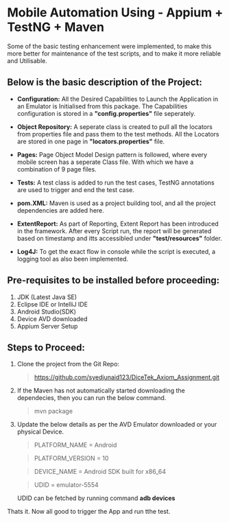 # Mobile Automation Using - Appium + TestNG + Maven

Some of the basic testing enhancement were implemented, to make this more better for maintenance of the test scripts, and to make it more reliable and Utilisable.

## Below is the basic description of the Project:

- **Configuration:** All the Desired Capabilities to Launch the Application in an Emulator is Initialised from this package.
				 The Capabilities configuration is stored in a **"config.properties"** file seperately.
				 
- **Object Repository:** A seperate class is created to pull all the locators from properties file and pass them to the test methods. 
					 All the Locators are stored in one page in **"locators.properties"** file.
					 
- **Pages:** Page Object Model Design pattern is followed, where every mobile screen has a seperate Class file. With which we have a combination of 9 page files.

- **Tests:** A test class is added to run the test cases, TestNG annotations are used to trigger and end the test case.

- **pom.XML:** Maven is used as a project building tool, and all the project dependencies are added here.

- **ExtentReport:** As part of Reporting, Extent Report has been introduced in the framework. After every Script run, the report will be generated based on timestamp and itts accessibled under **"test/resources"** folder.

- **Log4J:** To get the exact flow in console while the script is executed, a logging tool as also been implemented.




## Pre-requisites to be installed before proceeding:

1. JDK (Latest Java SE)
2. Eclipse IDE or IntelliJ IDE
3. Android Studio(SDK)
4. Device AVD downloaded
5. Appium Server Setup

## Steps to Proceed:

1. Clone the project from the Git Repo: 
	>https://github.com/syedjunaid123/DiceTek_Axiom_Assignment.git
	
2. If the Maven has not automatically started downloading the dependecies, then you can run the below command.
	>mvn package

3. Update the below details as per the AVD Emulator downloaded or your physical Device.
 	>PLATFORM_NAME = Android

	>PLATFORM_VERSION = 10

	>DEVICE_NAME = Android SDK built for x86_64

	>UDID = emulator-5554
	
	UDID can be fetched by running command **adb devices**
	
Thats it. Now all good to trigger the App and run tthe test.

